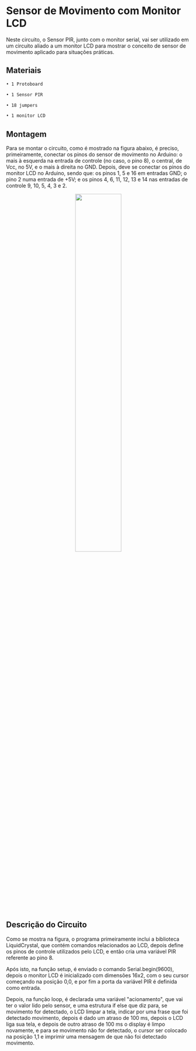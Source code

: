 # Sensor de Movimento com Monitor LCD

Neste circuito, o Sensor PIR, junto com o monitor serial, vai ser utilizado em um circuito aliado a um monitor LCD para mostrar o conceito de sensor de movimento aplicado para situações práticas.

## Materiais

```sh
• 1 Protoboard

• 1 Sensor PIR

• 18 jumpers

• 1 monitor LCD
```

## Montagem

Para se montar o circuito, como é mostrado na figura abaixo, é preciso, primeiramente, conectar os pinos do sensor de movimento no Arduino: o mais à esquerda na entrada de controle (no caso, o pino 8), o central, de Vcc, no 5V, e o mais à direita no GND. Depois, deve se conectar os pinos do monitor LCD no Arduino, sendo que: os pinos 1, 5 e 16 em entradas GND; o pino 2 numa entrada de +5V; e os pinos 4, 6, 11, 12, 13 e 14 nas entradas de controle 9, 10, 5, 4, 3 e 2.

<div align="center">
<img src="https://user-images.githubusercontent.com/72284498/201550256-dffcd535-198a-4853-ad44-1c87dbc95457.png" width=50%>
</div>

## Descrição do Circuito

Como se mostra na figura, o programa primeiramente inclui a biblioteca LiquidCrystal, que contém comandos relacionados ao LCD, depois define os pinos de controle utilizados pelo LCD, e então cria uma variável PIR referente ao pino 8.

Após isto, na função setup, é enviado o comando Serial.begin(9600), depois o monitor LCD é inicializado com dimensões 16x2, com o seu cursor começando na posição 0,0, e por fim a porta da variável PIR é definida como entrada.

Depois, na função loop, é declarada uma variável "acionamento", que vai ter o valor lido pelo sensor, e uma estrutura if else que diz para, se movimento for detectado, o LCD limpar a tela, indicar por uma frase que foi detectado movimento, depois é dado um atraso de 100 ms, depois o LCD liga sua tela, e depois de outro atraso de 100 ms o display é limpo novamente, e para se movimento não for detectado, o cursor ser colocado na posição 1,1 e imprimir uma mensagem de que não foi detectado movimento.


